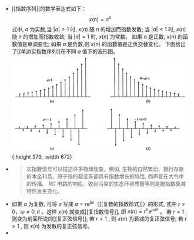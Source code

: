 - [[指数序列]]的数学表达式如下：
  $$x(n)=a^{n}$$
  式中, $a$  为实数,当  $|a|>1$  时,  $x(n)$  随  $n$  的增加而指数发散; 
  当  $|a|<1$  时,  $x(n)$  随  $n$  的增加而指数收敛; 当  $|a|=1$  时,  $x(n)$  为常数。
  如果  $a$  是正数,  $x(n)$  的函数值是单调变化; 
  如果  $a$  是负数,则  $x(n)$  的函数值是正负交替变化。
  下图给出了[[单边实指数序列]]在不同  $a$  值下的波形图。
  ![image.png](../assets/image_1707883329769_0.png){:height 379, :width 672}
- >实指数信号可以描述许多物理现象。例如, 生物的自然繁衍、银行存款的本金利息、原子核的裂变等都具有指数增长的特性; 而声音在大气中的传播、  RC 电路的响应、收到污染的生态环境质量等则是按指数衰减特性发生变化。
- 如果  $a$  为复数, 可将  $a$  写成  $a=r \mathrm{e}^{\mathrm{j} \omega}$（[[复数的指数形式]]）的形式, 式中  $r>0$，$\omega \neq 0, \pi$  。这样  $x(n)$  就变成[[复指数信号]], 即  $x(n)=r^{n} \mathrm{e}^{\mathrm{j} \omega n}$  。
  若  $r=1$ , 则变为前面所说的[[复正弦信号]]; 若  $r<1$ , 则  $x(n)$  为衰减的复正弦信号; 若 $r>1$ , 则  $x(n)$  为发散的复正弦信号。
-